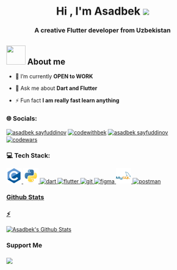 <h1 align = "center"> Hi , I'm Asadbek <img src="https://media.giphy.com/media/hvRJCLFzcasrR4ia7z/giphy.gif" width="35"></h1>
<h3 align = "center"> A creative Flutter developer from  Uzbekistan </h3>

## <img src = "https://user-images.githubusercontent.com/63050133/156777293-72a6e681-2582-4a9d-ad92-09d1181d47c7.gif" width = 50px height = 50px>  About me

- 🌱 I’m currently **OPEN to WORK**

- 💬 Ask me about **Dart and Flutter**

- ⚡ Fun fact **I am really fast learn anything**


### 🌐 Socials:

<a href="https://www.linkedin.com/in/asadbek-sayfuddinov-912989230/" target="blank"><img align="center" src="https://raw.githubusercontent.com/rahuldkjain/github-profile-readme-generator/master/src/images/icons/Social/linked-in-alt.svg" alt="asadbek sayfuddinov" height="30" width="40" /></a> <a href="https://instagram.com/codewithbek" target="blank"><img align="center" src="https://raw.githubusercontent.com/rahuldkjain/github-profile-readme-generator/master/src/images/icons/Social/instagram.svg" alt="codewithbek" height="30" width="40" /></a>
<a href="https://dribbble.com/codewithbek" target="blank"><img align="center" src="https://raw.githubusercontent.com/rahuldkjain/github-profile-readme-generator/master/src/images/icons/Social/dribbble.svg" alt="asadbek sayfuddinov" height="30" width="40" /></a> <a href="https://www.codewars.com/users/onexengineer" target="blank"><img align="center" src="https://cdn.jsdelivr.net/npm/simple-icons@3.0.1/icons/codewars.svg" alt="codewars" height="30" width="40" /></a>

### 💻 Tech Stack:
 </a> <a href="https://www.cprogramming.com/" target="_blank" rel="noreferrer"> <img src="https://raw.githubusercontent.com/devicons/devicon/master/icons/c/c-original.svg" alt="c" width="40" height="40"/> </a> <a href="https://www.python.org" target="_blank" rel="noreferrer"> <img src="https://raw.githubusercontent.com/devicons/devicon/master/icons/python/python-original.svg" alt="python" width="40" height="40"/> </a> <a href="https://dart.dev" target="_blank" rel="noreferrer"> <img src="https://www.vectorlogo.zone/logos/dartlang/dartlang-icon.svg" alt="dart" width="40" height="40"/>  <a href="https://flutter.dev" target="_blank" rel="noreferrer"> <img src="https://www.vectorlogo.zone/logos/flutterio/flutterio-icon.svg" alt="flutter" width="40" height="40"/> </a> <a href="https://git-scm.com/" target="_blank" rel="noreferrer"> <img src="https://www.vectorlogo.zone/logos/git-scm/git-scm-icon.svg" alt="git" width="40" height="40"/> </a> <a href="https://www.figma.com/" target="_blank" rel="noreferrer"> <img src="https://www.vectorlogo.zone/logos/figma/figma-icon.svg" alt="figma" width="40" height="40"/> </a>  </a> <a href="https://www.mysql.com/" target="_blank" rel="noreferrer"> <img src="https://raw.githubusercontent.com/devicons/devicon/master/icons/mysql/mysql-original-wordmark.svg" alt="mysql" width="40" height="40"/>  </a> <a href="https://postman.com" target="_blank" rel="noreferrer"> <img src="https://www.vectorlogo.zone/logos/getpostman/getpostman-icon.svg" alt="postman" width="40" height="40"/> 
 
  <summary> <h3>Github Stats <h3>⚡</summary>

[![Asadbek's Github Stats](https://github-readme-stats.vercel.app/api?username=codingwithbek&count_private=true&theme=default&show_icons=true)](https://github.com/codingwithbek)
 

  <summary> <h3>Support Me <h3></summary>
<a href="https://www.buymeacoffee.com/codewithbek"><img src="https://cdn.buymeacoffee.com/buttons/v2/default-yellow.png" width="200" /></a>

